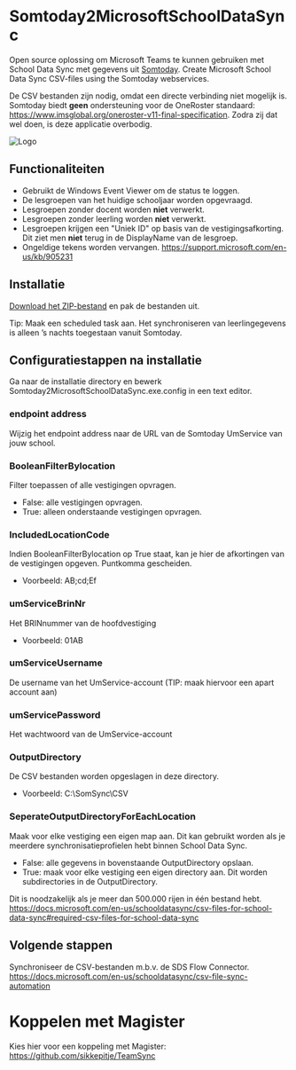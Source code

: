 # Somtoday2MicrosoftSchoolDataSync
Open source oplossing om Microsoft Teams te kunnen gebruiken met School Data Sync met gegevens uit [Somtoday](https://www.som.today/). 
Create Microsoft School Data Sync CSV-files using the Somtoday webservices. 

De CSV bestanden zijn nodig, omdat een directe verbinding niet mogelijk is. Somtoday biedt **geen** ondersteuning voor de OneRoster standaard: https://www.imsglobal.org/oneroster-v11-final-specification. Zodra zij dat wel doen, is deze applicatie overbodig.

![Logo](/Somtoday2MicrosoftSchoolDataSync/Resources/SOMSDS.ico)

## Functionaliteiten

* Gebruikt de Windows Event Viewer om de status te loggen.
* De lesgroepen van het huidige schooljaar worden opgevraagd.
* Lesgroepen zonder docent worden **niet** verwerkt.
* Lesgroepen zonder leerling worden **niet** verwerkt.
* Lesgroepen krijgen een "Uniek ID" op basis van de vestigingsafkorting. Dit ziet men **niet** terug in de DisplayName van de lesgroep.
* Ongeldige tekens worden vervangen. https://support.microsoft.com/en-us/kb/905231


## Installatie
[Download het ZIP-bestand](Somtoday2MicrosoftSchoolDataSync.zip) en pak de bestanden uit.

Tip: Maak een scheduled task aan. Het synchroniseren van leerlingegevens is alleen ’s nachts toegestaan vanuit Somtoday.


## Configuratiestappen na installatie
Ga naar de installatie directory en bewerk Somtoday2MicrosoftSchoolDataSync.exe.config in een text editor.

### endpoint address
Wijzig het endpoint address naar de URL van de Somtoday UmService van jouw school.

### BooleanFilterBylocation

Filter toepassen of alle vestigingen opvragen.
* False: alle vestigingen opvragen.
* True: alleen onderstaande vestigingen opvragen.

### IncludedLocationCode

Indien BooleanFilterBylocation op True staat, kan je hier de afkortingen van de vestigingen opgeven. Puntkomma gescheiden.
* Voorbeeld: AB;cd;Ef


### umServiceBrinNr

Het BRINnummer van de hoofdvestiging
* Voorbeeld: 01AB


### umServiceUsername

De username van het UmService-account (TIP: maak hiervoor een apart account aan)


### umServicePassword

Het wachtwoord van de UmService-account


### OutputDirectory

De CSV bestanden worden opgeslagen in deze directory.
* Voorbeeld: C:\SomSync\CSV


### SeperateOutputDirectoryForEachLocation
Maak voor elke vestiging een eigen map aan. Dit kan gebruikt worden als je meerdere synchronisatieprofielen hebt binnen School Data Sync.
* False: alle gegevens in bovenstaande OutputDirectory opslaan.
* True: maak voor elke vestiging een eigen directory aan. Dit worden subdirectories in de OutputDirectory.

Dit is noodzakelijk als je meer dan 500.000 rijen in één bestand hebt. https://docs.microsoft.com/en-us/schooldatasync/csv-files-for-school-data-sync#required-csv-files-for-school-data-sync



## Volgende stappen

Synchroniseer de CSV-bestanden m.b.v. de SDS Flow Connector.
https://docs.microsoft.com/en-us/schooldatasync/csv-file-sync-automation



# Koppelen met Magister
Kies hier voor een koppeling met Magister: https://github.com/sikkepitje/TeamSync
